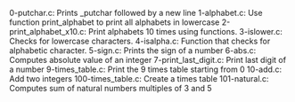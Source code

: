 0-putchar.c: Prints _putchar followed by a new line
1-alphabet.c: Use function print_alphabet to print all alphabets in lowercase
2-print_alphabet_x10.c: Print alphabets 10 times using functions.
3-islower.c: Checks for lowercase characters.
4-isalpha.c: Function that checks for alphabetic character. 
5-sign.c: Prints the sign of a number
6-abs.c: Computes absolute value of an integer
7-print_last_digit.c: Print last digit of a number
9-times_table.c: Print the 9 times table starting from 0
10-add.c: Add two integers
100-times_table.c: Create a times table
101-natural.c: Computes sum of natural numbers multiples of 3 and 5
